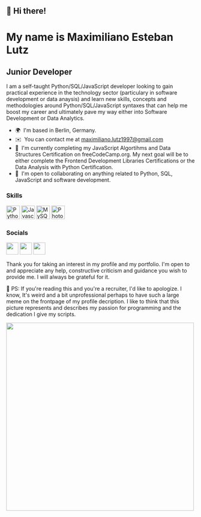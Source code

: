 <!---
iMakishi/iMakishi is a ✨ special ✨ repository because its `README.md` (this file) appears on your GitHub profile.
You can click the Preview link to take a look at your changes.
--->

👋 Hi there!
------------

My name is Maximiliano Esteban Lutz
=============================

Junior Developer
-----------------------

I am a self-taught Python/SQL/JavaScript developer looking to gain practical experience in the technology sector (particulary in software development or data anaysis) and learn new skills, concepts and methodologies around Python/SQL/JavaScript syntaxes that can help me boost my career and ultimately pave my way either into Software Development or Data Analytics.

*   🌍  I'm based in Berlin, Germany.
*   ✉️  You can contact me at [maximiliano.lutz1997@gmail.com](mailto:maximiliano.lutz1997@gmail.com)
*   🧠  I'm currently completing my JavaScript Algortihms and Data Structures Certification on freeCodeCamp.org. My next goal will be to either complete the Frontend Development Libraries Certifications or the Data Analysis with Python Certification.
*   🤝  I'm open to collaborating on anything related to Python, SQL, JavaScript and software development.

### Skills

<p align="left">
<a href="https://www.python.org/" target="_blank" rel="noreferrer"><img src="https://raw.githubusercontent.com/danielcranney/readme-generator/main/public/icons/skills/python-colored.svg" width="36" height="36" alt="Python" /></a>
<a href="https://developer.mozilla.org/en-US/docs/Web/JavaScript" target="_blank" rel="noreferrer"><img src="https://raw.githubusercontent.com/danielcranney/readme-generator/main/public/icons/skills/javascript-colored.svg" width="36" height="36" alt="Javascript" /></a>
<a href="https://www.mysql.com/" target="_blank" rel="noreferrer"><img src="https://raw.githubusercontent.com/danielcranney/readme-generator/main/public/icons/skills/mysql-colored.svg" width="36" height="36" alt="MySQL" /></a>
<a href="https://www.adobe.com/uk/products/photoshop.html" target="_blank" rel="noreferrer"><img src="https://raw.githubusercontent.com/danielcranney/readme-generator/main/public/icons/skills/photoshop-colored.svg" width="36" height="36" alt="Photoshop" /></a>
</p>
                    
### Socials

<p align="left">
<a href="https://discord.com/users/iMakishi.#5426" target="_blank" rel="noreferrer"><img src="https://raw.githubusercontent.com/danielcranney/readme-generator/main/public/icons/socials/discord.svg" width="32" height="32" /></a>
<a href="https://www.github.com/iMakishi" target="_blank" rel="noreferrer"><img src="https://raw.githubusercontent.com/danielcranney/readme-generator/main/public/icons/socials/github.svg" width="32" height="32" /></a>
<a href="https://www.linkedin.com/in/maximiliano-esteban-lutz/" target="_blank" rel="noreferrer"><img src="https://raw.githubusercontent.com/danielcranney/readme-generator/main/public/icons/socials/linkedin.svg" width="32" height="32" /></a>
</p>


Thank you for taking an interest in my profile and my portfolio. I'm open to and appreciate any help, constructive criticism and guidance you wish to provide me. I will always be grateful for it.


📌 PS: If you're reading this and you're a recruiter, I'd like to apologize. I know, It's weird and a bit unprofessional perhaps to have such a large meme on the frontpage of my profile decription. I like to think that this picture represents and describes my passion for programming and the dedication I give my scripts.

<img src="https://i.kym-cdn.com/entries/icons/facebook/000/028/021/work.jpg" width="500px">
